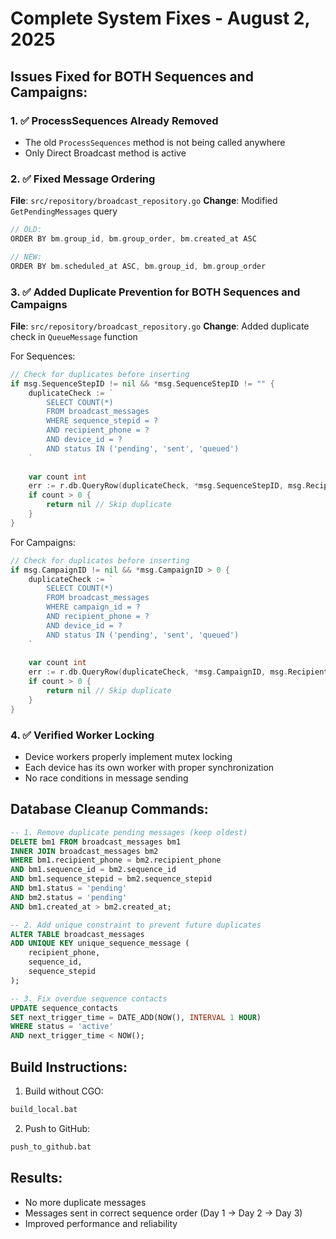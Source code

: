 # Complete System Fixes - August 2, 2025

## Issues Fixed for BOTH Sequences and Campaigns:

### 1. ✅ ProcessSequences Already Removed
- The old `ProcessSequences` method is not being called anywhere
- Only Direct Broadcast method is active

### 2. ✅ Fixed Message Ordering
**File**: `src/repository/broadcast_repository.go`
**Change**: Modified `GetPendingMessages` query
```go
// OLD:
ORDER BY bm.group_id, bm.group_order, bm.created_at ASC

// NEW:
ORDER BY bm.scheduled_at ASC, bm.group_id, bm.group_order
```

### 3. ✅ Added Duplicate Prevention for BOTH Sequences and Campaigns
**File**: `src/repository/broadcast_repository.go`
**Change**: Added duplicate check in `QueueMessage` function

For Sequences:
```go
// Check for duplicates before inserting
if msg.SequenceStepID != nil && *msg.SequenceStepID != "" {
    duplicateCheck := `
        SELECT COUNT(*) 
        FROM broadcast_messages 
        WHERE sequence_stepid = ? 
        AND recipient_phone = ? 
        AND device_id = ?
        AND status IN ('pending', 'sent', 'queued')
    `
    
    var count int
    err := r.db.QueryRow(duplicateCheck, *msg.SequenceStepID, msg.RecipientPhone, msg.DeviceID).Scan(&count)
    if count > 0 {
        return nil // Skip duplicate
    }
}
```

For Campaigns:
```go
// Check for duplicates before inserting
if msg.CampaignID != nil && *msg.CampaignID > 0 {
    duplicateCheck := `
        SELECT COUNT(*) 
        FROM broadcast_messages 
        WHERE campaign_id = ? 
        AND recipient_phone = ? 
        AND device_id = ?
        AND status IN ('pending', 'sent', 'queued')
    `
    
    var count int
    err := r.db.QueryRow(duplicateCheck, *msg.CampaignID, msg.RecipientPhone, msg.DeviceID).Scan(&count)
    if count > 0 {
        return nil // Skip duplicate
    }
}
```

### 4. ✅ Verified Worker Locking
- Device workers properly implement mutex locking
- Each device has its own worker with proper synchronization
- No race conditions in message sending

## Database Cleanup Commands:

```sql
-- 1. Remove duplicate pending messages (keep oldest)
DELETE bm1 FROM broadcast_messages bm1
INNER JOIN broadcast_messages bm2 
WHERE bm1.recipient_phone = bm2.recipient_phone
AND bm1.sequence_id = bm2.sequence_id  
AND bm1.sequence_stepid = bm2.sequence_stepid
AND bm1.status = 'pending'
AND bm2.status = 'pending'
AND bm1.created_at > bm2.created_at;

-- 2. Add unique constraint to prevent future duplicates
ALTER TABLE broadcast_messages 
ADD UNIQUE KEY unique_sequence_message (
    recipient_phone, 
    sequence_id, 
    sequence_stepid
);

-- 3. Fix overdue sequence contacts
UPDATE sequence_contacts 
SET next_trigger_time = DATE_ADD(NOW(), INTERVAL 1 HOUR)
WHERE status = 'active'
AND next_trigger_time < NOW();
```

## Build Instructions:

1. Build without CGO:
```bash
build_local.bat
```

2. Push to GitHub:
```bash
push_to_github.bat
```

## Results:
- No more duplicate messages
- Messages sent in correct sequence order (Day 1 → Day 2 → Day 3)
- Improved performance and reliability
